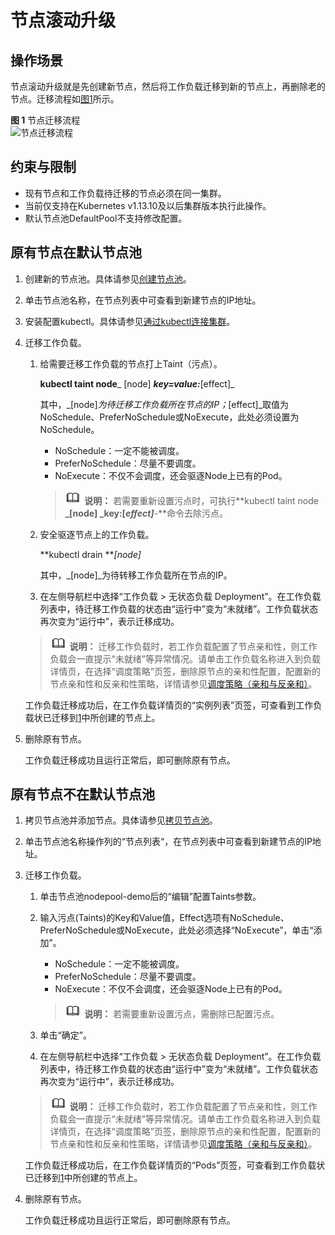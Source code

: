 # 节点滚动升级<a name="cce_10_0276"></a>

## 操作场景<a name="section7545132016522"></a>

节点滚动升级就是先创建新节点，然后将工作负载迁移到新的节点上，再删除老的节点。迁移流程如[图1](#fig1689610598118)所示。

**图 1**  节点迁移流程<a name="fig1689610598118"></a>  
![](figures/节点迁移流程.png "节点迁移流程")

## 约束与限制<a name="section668916271621"></a>

-   现有节点和工作负载待迁移的节点必须在同一集群。
-   当前仅支持在Kubernetes v1.13.10及以后集群版本执行此操作。
-   默认节点池DefaultPool不支持修改配置。

## 原有节点在默认节点池<a name="section17701027023"></a>

1.  <a name="li375022715214"></a>创建新的节点池。具体请参见[创建节点池](创建节点池.md)。
2.  单击节点池名称，在节点列表中可查看到新建节点的IP地址。

1.  安装配置kubectl。具体请参见[通过kubectl连接集群](通过kubectl连接集群.md)。

1.  迁移工作负载。

    1.  给需要迁移工作负载的节点打上Taint（污点）。

        **kubectl taint node**_ \[node\] _**key=value:**_\[effect\]_

        其中，_\[node\]_为待迁移工作负载所在节点的IP；_\[effect\]_取值为NoSchedule、PreferNoSchedule或NoExecute，此处必须设置为NoSchedule。

        -   NoSchedule：一定不能被调度。
        -   PreferNoSchedule：尽量不要调度。
        -   NoExecute：不仅不会调度，还会驱逐Node上已有的Pod。

        >![](public_sys-resources/icon-note.gif) **说明：** 
        >若需要重新设置污点时，可执行**kubectl taint node **_\[node\] _**key:\[**_effect\]_**-**命令去除污点。

    2.  安全驱逐节点上的工作负载。

        **kubectl drain **_\[node\]_

        其中，_\[node\]_为待转移工作负载所在节点的IP。

    3.  在左侧导航栏中选择“工作负载 \> 无状态负载 Deployment”。在工作负载列表中，待迁移工作负载的状态由“运行中”变为“未就绪”。工作负载状态再次变为“运行中”，表示迁移成功。

    >![](public_sys-resources/icon-note.gif) **说明：** 
    >迁移工作负载时，若工作负载配置了节点亲和性，则工作负载会一直提示“未就绪”等异常情况。请单击工作负载名称进入到负载详情页，在选择“调度策略”页签，删除原节点的亲和性配置，配置新的节点亲和性和反亲和性策略，详情请参见[调度策略（亲和与反亲和）](调度策略（亲和与反亲和）.md)。

    工作负载迁移成功后，在工作负载详情页的“实例列表”页签，可查看到工作负载状已迁移到[1](#li375022715214)中所创建的节点上。


1.  删除原有节点。

    工作负载迁移成功且运行正常后，即可删除原有节点。


## 原有节点不在默认节点池<a name="section7773102119320"></a>

1.  <a name="li1992616214312"></a>拷贝节点池并添加节点。具体请参见[拷贝节点池](管理节点池.md#section550619571556)。
2.  单击节点池名称操作列的“节点列表“，在节点列表中可查看到新建节点的IP地址。

1.  迁移工作负载。

    1.  单击节点池nodepool-demo后的“编辑”配置Taints参数。
    2.  输入污点\(Taints\)的Key和Value值，Effect选项有NoSchedule、PreferNoSchedule或NoExecute，此处必须选择“NoExecute”，单击“添加”。

        -   NoSchedule：一定不能被调度。
        -   PreferNoSchedule：尽量不要调度。
        -   NoExecute：不仅不会调度，还会驱逐Node上已有的Pod。

        >![](public_sys-resources/icon-note.gif) **说明：** 
        >若需要重新设置污点，需删除已配置污点。

    3.  单击“确定”。
    4.  在左侧导航栏中选择“工作负载 \> 无状态负载 Deployment”。在工作负载列表中，待迁移工作负载的状态由“运行中”变为“未就绪”。工作负载状态再次变为“运行中”，表示迁移成功。

    >![](public_sys-resources/icon-note.gif) **说明：** 
    >迁移工作负载时，若工作负载配置了节点亲和性，则工作负载会一直提示“未就绪”等异常情况。请单击工作负载名称进入到负载详情页，在选择“调度策略”页签，删除原节点的亲和性配置，配置新的节点亲和性和反亲和性策略，详情请参见[调度策略（亲和与反亲和）](调度策略（亲和与反亲和）.md)。

    工作负载迁移成功后，在工作负载详情页的“Pods”页签，可查看到工作负载状已迁移到[1](#li1992616214312)中所创建的节点上。


1.  删除原有节点。

    工作负载迁移成功且运行正常后，即可删除原有节点。


